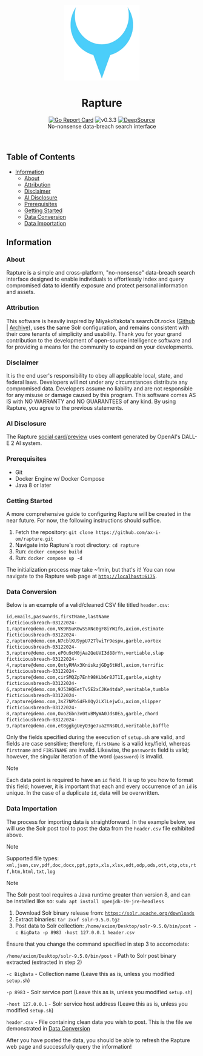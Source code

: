 <p align="center">
  <a><img src="./images/rapture.png" width=200 height="200"></a>
    <h1 align="center">Rapture</h1>
  <p align="center">
    <a href="https://goreportcard.com/report/github.com/ax-i-om/rapture/web"><img src="https://goreportcard.com/badge/github.com/ax-i-om/rapture/web" alt="Go Report Card"></a>
    <a><img src="https://img.shields.io/badge/version-0.3.3-blue.svg" alt="v0.3.3"></a>
    <a href="https://app.deepsource.com/gh/ax-i-om/rapture/" target="_blank"><img alt="DeepSource" title="DeepSource" src="https://app.deepsource.com/gh/ax-i-om/rapture.svg/?label=active+issues&show_trend=true"/></a><br>
   No-nonsense data-breach search interface <br>
</a>
  </p><br>
</p>

## Table of Contents

- [Information](#information)
  - [About](#about)
  - [Attribution](#attribution)
  - [Disclaimer](#disclaimer)
  - [AI Disclosure](#ai-disclosure)
  - [Prerequisites](#prerequisites)
  - [Getting Started](#getting-started)
  - [Data Conversion](#data-conversion)
  - [Data Importation](#data-importation)

## Information

### About

Rapture is a simple and cross-platform, "no-nonsense" data-breach search interface designed to enable individuals to effortlessly index and query compromised data to identify exposure and protect personal information and assets.

### Attribution

This software is heavily inspired by MiyakoYakota's search.0t.rocks ([Github](https://github.com/MiyakoYakota/search.0t.rocks) | [Archive](https://web.archive.org/web/20240313083920/https://github.com/MiyakoYakota/search.0t.rocks)), uses the same Solr configuration, and remains consistent with their core tenants of simplicity and usability. Thank you for your grand contribution to the development of open-source intelligence software and for providing a means for the community to expand on your developments.

### Disclaimer

It is the end user's responsibility to obey all applicable local, state, and federal laws. Developers will not under any circumstances distribute any compromised data. Developers assume no liability and are not responsible for any misuse or damage caused by this program. This software comes AS IS with NO WARRANTY and NO GUARANTEES of any kind. By using Rapture, you agree to the previous statements.

### AI Disclosure

The Rapture [social card/preview](./images/card.jpg) uses content generated by OpenAI's DALL-E 2 AI system.

### Prerequisites

- Git
- Docker Engine w/ Docker Compose
- Java 8 or later

### Getting Started

A more comprehensive guide to configuring Rapture will be created in the near future. For now, the following instructions should suffice.

1. Fetch the repository: `git clone https://github.com/ax-i-om/rapture.git`
2. Navigate into Rapture's root directory: `cd rapture`
3. Run: `docker compose build`
4. Run: `docker compose up -d`

The initialization process may take ~1min, but that's it! You can now navigate to the Rapture web page at [`http://localhost:6175`](http://localhost:6175).

### Data Conversion

Below is an example of a valid/cleaned CSV file titled `header.csv`:
``` csv
id,emails,passwords,firstName,lastName
ficticiousbreach-03122024-1,rapture@demo.com,VK9RSuK0wSSXNc0gF8iYW1f6,axiom,estimate
ficticiousbreach-03122024-2,rapture@demo.com,N7cblKU9ypU727lwiTr9espw,garble,vortex
ficticiousbreach-03122024-3,rapture@demo.com,eP0u9cM0jAa2QeUVI3d88rYn,vertiable,slap
ficticiousbreach-03122024-4,rapture@demo.com,QxtyRMAx3KniskzjGDg6tHdl,axiom,terrific
ficticiousbreach-03122024-5,rapture@demo.com,cirSMQZp7Enh98KLb6r8JT1I,garble,eighty
ficticiousbreach-03122024-6,rapture@demo.com,9J53HQEetTv5E2xCJKe4tdaP,veritable,tumble
ficticiousbreach-03122024-7,rapture@demo.com,3sZ7NPb54Fk0Qy2LXlLejwCu,axiom,slipper
ficticiousbreach-03122024-8,rapture@demo.com,OxoZGbn3v0tvBMyWA0Jds0Ea,garble,chord
ficticiousbreach-03122024-9,rapture@demo.com,et8ggkgUeyQ3ge7ua2YNsOLd,veritable,baffle
```
Only the fields specified during the execution of `setup.sh` are valid, and fields are case sensitive; therefore, `firstName` is a valid key/field, whereas `firstname` and `FIRSTNAME` are invalid. Likewise, the `passwords` field is valid; however, the singular iteration of the word (`password`) is invalid. 

> [!NOTE] 
> Each data point is required to have an `id` field. It is up to you how to format this field; however, it is important that each and every occurrence of an `id` is unique. In the case of a duplicate `id`, data will be overwritten.

### Data Importation

The process for importing data is straightforward. In the example below, we will use the Solr post tool to post the data from the `header.csv` file exhibited above.

> [!NOTE]
> Supported file types: 
> `xml,json,csv,pdf,doc,docx,ppt,pptx,xls,xlsx,odt,odp,ods,ott,otp,ots,rtf,htm,html,txt,log`

> [!NOTE]
> The Solr post tool requires a Java runtime greater than version 8, and can be installed like so:
> `sudo apt install openjdk-19-jre-headless` 

1. Download Solr binary release from: [`https://solr.apache.org/downloads`](https://solr.apache.org/downloads)
2. Extract binaries: `tar zxvf solr-9.5.0.tgz`
3. Post data to Solr collection: `/home/axiom/Desktop/solr-9.5.0/bin/post -c BigData -p 8983 -host 127.0.0.1 header.csv`

Ensure that you change the command specified in step 3 to accomodate:

`/home/axiom/Desktop/solr-9.5.0/bin/post` - Path to Solr post binary extracted (extracted in step 2)

`-c BigData` - Collection name (Leave this as is, unless you modified `setup.sh`)

`-p 8983` - Solr service port (Leave this as is, unless you modified `setup.sh`)

`-host 127.0.0.1` - Solr service host address (Leave this as is, unless you modified `setup.sh`)

`header.csv` - File containing clean data you wish to post. This is the file we demonstrated in [Data Conversion](#data-conversion)

After you have posted the data, you should be able to refresh the Rapture web page and successfully query the information!
